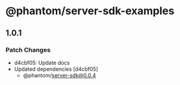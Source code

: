 # @phantom/server-sdk-examples

## 1.0.1

### Patch Changes

- d4cbf05: Update docs
- Updated dependencies [d4cbf05]
  - @phantom/server-sdk@0.0.4
